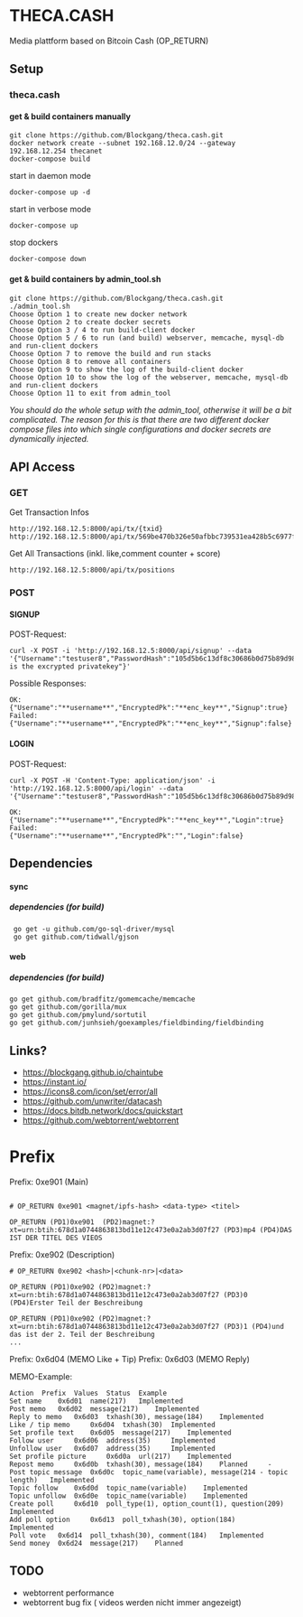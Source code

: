 # THECA.CASH
Media plattform based on Bitcoin Cash (OP_RETURN)

## Setup

### theca.cash
#### get & build containers manually
```
git clone https://github.com/Blockgang/theca.cash.git
docker network create --subnet 192.168.12.0/24 --gateway 192.168.12.254 thecanet
docker-compose build
```
start in daemon mode
```
docker-compose up -d
```
start in verbose mode
```
docker-compose up
```

stop dockers
```
docker-compose down
```
#### get & build containers by admin_tool.sh
```
git clone https://github.com/Blockgang/theca.cash.git
./admin_tool.sh
Choose Option 1 to create new docker network
Choose Option 2 to create docker secrets
Choose Option 3 / 4 to run build-client docker
Choose Option 5 / 6 to run (and build) webserver, memcache, mysql-db and run-client dockers
Choose Option 7 to remove the build and run stacks
Choose Option 8 to remove all containers
Choose Option 9 to show the log of the build-client docker
Choose Option 10 to show the log of the webserver, memcache, mysql-db and run-client dockers
Choose Option 11 to exit from admin_tool
```
*You should do the whole setup with the admin_tool, otherwise it will be a bit complicated. The reason for this is that there are two different docker compose files into which single configurations and docker secrets are dynamically injected.*


## API Access
### GET ###
Get Transaction Infos
```
http://192.168.12.5:8000/api/tx/{txid}
http://192.168.12.5:8000/api/tx/569be470b326e50afbbc739531ea428b5c6977fd900091e3a8faeaf90b85140b
```
Get All Transactions (inkl. like,comment counter + score)
```
http://192.168.12.5:8000/api/tx/positions
```

### POST ###
#### SIGNUP ####
POST-Request:
```
curl -X POST -i 'http://192.168.12.5:8000/api/signup' --data '{"Username":"testuser8","PasswordHash":"105d5b6c13df8c30686b0d75b89d98ada04dc32421fd97acfb77bc81e43f6075","EncryptedPk":"this is the excrypted privatekey"}'
```
Possible Responses:
```
OK:
{"Username":"**username**","EncryptedPk":"**enc_key**","Signup":true}
Failed:
{"Username":"**username**","EncryptedPk":"**enc_key**","Signup":false}
```
#### LOGIN ####
POST-Request:
```
curl -X POST -H 'Content-Type: application/json' -i 'http://192.168.12.5:8000/api/login' --data '{"Username":"testuser8","PasswordHash":"105d5b6c13df8c30686b0d75b89d98ada04dc32421fd97acfb77bc81e43f6075"}'

OK:
{"Username":"**username**","EncryptedPk":"**enc_key**","Login":true}
Failed:
{"Username":"**username**","EncryptedPk":"","Login":false}
```

## Dependencies
#### sync
##### dependencies (for build)
```
 go get -u github.com/go-sql-driver/mysql
 go get github.com/tidwall/gjson
```

#### web
##### dependencies (for build)
```
go get github.com/bradfitz/gomemcache/memcache
go get github.com/gorilla/mux
go get github.com/pmylund/sortutil
go get github.com/junhsieh/goexamples/fieldbinding/fieldbinding
```

## Links?
* https://blockgang.github.io/chaintube
* https://instant.io/
* https://icons8.com/icon/set/error/all
* https://github.com/unwriter/datacash
* https://docs.bitdb.network/docs/quickstart
* https://github.com/webtorrent/webtorrent

# Prefix

Prefix: 0xe901 (Main)
```

# OP_RETURN 0xe901 <magnet/ipfs-hash> <data-type> <titel>

OP_RETURN (PD1)0xe901  (PD2)magnet:?xt=urn:btih:678d1a0744863813bd11e12c473e0a2ab3d07f27 (PD3)mp4 (PD4)DAS IST DER TITEL DES VIEOS

```

Prefix: 0xe902 (Description)
```
# OP_RETURN 0xe902 <hash>|<chunk-nr>|<data>

OP_RETURN (PD1)0xe902 (PD2)magnet:?xt=urn:btih:678d1a0744863813bd11e12c473e0a2ab3d07f27 (PD3)0 (PD4)Erster Teil der Beschreibung

OP_RETURN (PD1)0xe902 (PD2)magnet:?xt=urn:btih:678d1a0744863813bd11e12c473e0a2ab3d07f27 (PD3)1 (PD4)und das ist der 2. Teil der Beschreibung
...
```

Prefix: 0x6d04 (MEMO Like + Tip)
Prefix: 0x6d03 (MEMO Reply)


MEMO-Example:
```
Action 	Prefix 	Values 	Status 	Example
Set name 	0x6d01 	name(217) 	Implemented 	
Post memo 	0x6d02 	message(217) 	Implemented 	
Reply to memo 	0x6d03 	txhash(30), message(184) 	Implemented 	
Like / tip memo 	0x6d04 	txhash(30) 	Implemented 	
Set profile text 	0x6d05 	message(217) 	Implemented 	
Follow user 	0x6d06 	address(35) 	Implemented 	
Unfollow user 	0x6d07 	address(35) 	Implemented 	
Set profile picture 	0x6d0a 	url(217) 	Implemented 	
Repost memo 	0x6d0b 	txhash(30), message(184) 	Planned 	-
Post topic message 	0x6d0c 	topic_name(variable), message(214 - topic length) 	Implemented 	
Topic follow 	0x6d0d 	topic_name(variable) 	Implemented 	
Topic unfollow 	0x6d0e 	topic_name(variable) 	Implemented 	
Create poll 	0x6d10 	poll_type(1), option_count(1), question(209) 	Implemented 	
Add poll option 	0x6d13 	poll_txhash(30), option(184) 	Implemented 	
Poll vote 	0x6d14 	poll_txhash(30), comment(184) 	Implemented 	
Send money 	0x6d24 	message(217) 	Planned
```

## TODO

* webtorrent performance
* webtorrent bug fix ( videos werden nicht immer angezeigt)
